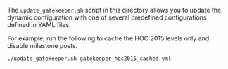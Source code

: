 The `update_gatekeeper.sh` script in this directory allows you to update the
dynamic configuration with one of several predefined configurations defined in
YAML files.

For example, run the following to cache the HOC 2015 levels only and disable
milestone posts.

    ./update_gatekeeper.sh gatekeeper_hoc2015_cached.yml
